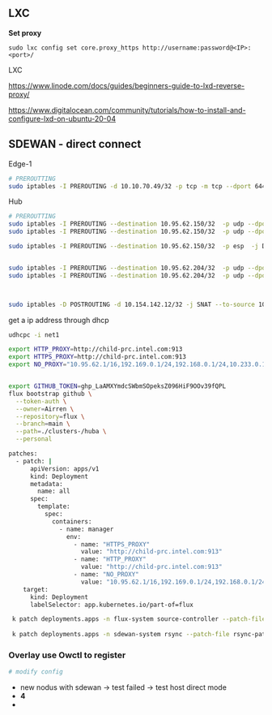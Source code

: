 









## LXC







**Set proxy**

```
sudo lxc config set core.proxy_https http://username:password@<IP>:<port>/
```





LXC

https://www.linode.com/docs/guides/beginners-guide-to-lxd-reverse-proxy/

https://www.digitalocean.com/community/tutorials/how-to-install-and-configure-lxd-on-ubuntu-20-04









## SDEWAN - direct connect



Edge-1

```sh
# PREROUTTING
sudo iptables -I PREROUTING -d 10.10.70.49/32 -p tcp -m tcp --dport 6443 -j DNAT --to-destination 10.96.0.1:443 -t nat
```



Hub

```sh
# PREROUTTING
sudo iptables -I PREROUTING --destination 10.95.62.150/32  -p udp --dport 4500 -j DNAT --to-destination 10.233.121.204:4500 -t nat
sudo iptables -I PREROUTING --destination 10.95.62.150/32  -p udp --dport 500 -j DNAT --to-destination 10.233.121.204:500 -t nat

sudo iptables -I PREROUTING --destination 10.95.62.150/32  -p esp  -j DNAT --to-destination 10.233.121.204 -t nat


sudo iptables -I PREROUTING --destination 10.95.62.204/32  -p udp --dport 4500 -j DNAT --to-destination 10.233.123.204:4500 -t nat
sudo iptables -I PREROUTING --destination 10.95.62.204/32  -p udp --dport 500 -j DNAT --to-destination 10.233.123.204:500 -t nat



sudo iptables -D POSTROUTING -d 10.154.142.12/32 -j SNAT --to-source 10.154.142.7 -t nat
```







get a ip address through dhcp

```sh
udhcpc -i net1
```





```sh
export HTTP_PROXY=http://child-prc.intel.com:913
export HTTPS_PROXY=http://child-prc.intel.com:913
export NO_PROXY="10.95.62.1/16,192.169.0.1/24,192.168.0.1/24,10.233.0.1/16"


export GITHUB_TOKEN=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
flux bootstrap github \
  --token-auth \
  --owner=Airren \
  --repository=flux \
  --branch=main \
  --path=./clusters-/huba \
  --personal
```





````sh
patches:
  - patch: |
      apiVersion: apps/v1
      kind: Deployment
      metadata:
        name: all
      spec:
        template:
          spec:
            containers:
              - name: manager
                env:
                  - name: "HTTPS_PROXY"
                    value: "http://child-prc.intel.com:913"
                  - name: "HTTP_PROXY"
                    value: "http://child-prc.intel.com:913"
                  - name: "NO_PROXY"
                    value: "10.95.62.1/16,192.169.0.1/24,192.168.0.1/24,10.233.0.1/16,localhost,10.96.0.1/24,192.168.174.0/24,172.17.0.1/24,.cluster.local.,.cluster.local,.svc"
    target:
      kind: Deployment
      labelSelector: app.kubernetes.io/part-of=flux
````



```sh
 k patch deployments.apps -n flux-system source-controller --patch-file patch.yaml
 
 k patch deployments.apps -n sdewan-system rsync --patch-file rsync-patch.yaml
```





### Overlay use Owctl to register

```sh
# modify config

```





- new nodus with sdewan -> test failed -> test host direct mode
- **4**
- 







